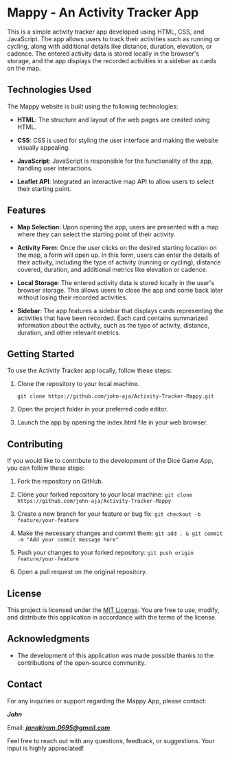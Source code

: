 # Mappy - An Activity Tracker App

This is a simple activity tracker app developed using HTML, CSS, and JavaScript. The app allows users to track their activities such as running or cycling, along with additional details like distance, duration, elevation, or cadence. The entered activity data is stored locally in the browser's storage, and the app displays the recorded activities in a sidebar as cards on the map.

## Technologies Used

The Mappy website is built using the following technologies:

- **HTML**: The structure and layout of the web pages are created using HTML.

- **CSS**: CSS is used for styling the user interface and making the website visually appealing.

- **JavaScript**: JavaScript is responsible for the functionality of the app, handling user interactions.

- **Leaflet API**: Integrated an interactive map API to allow users to select their starting point.

## Features

- **Map Selection**: Upon opening the app, users are presented with a map where they can select the starting point of their activity.

- **Activity Form**: Once the user clicks on the desired starting location on the map, a form will open up. In this form, users can enter the details of their activity, including the type of activity (running or cycling), distance covered, duration, and additional metrics like elevation or cadence.

- **Local Storage**: The entered activity data is stored locally in the user's browser storage. This allows users to close the app and come back later without losing their recorded activities.

- **Sidebar**: The app features a sidebar that displays cards representing the activities that have been recorded. Each card contains summarized information about the activity, such as the type of activity, distance, duration, and other relevant metrics.

## Getting Started

To use the Activity Tracker app locally, follow these steps:

1. Clone the repository to your local machine.

   ```shell
   git clone https://github.com/john-aja/Activity-Tracker-Mappy.git

   ```

2. Open the project folder in your preferred code editor.

3. Launch the app by opening the index.html file in your web browser.

## Contributing

If you would like to contribute to the development of the Dice Game App, you can follow these steps:

1. Fork the repository on GitHub.

2. Clone your forked repository to your local machine: `git clone https://github.com/john-aja/Activity-Tracker-Mappy`

3. Create a new branch for your feature or bug fix: `git checkout -b feature/your-feature`

4. Make the necessary changes and commit them: `git add . & git commit -m "Add your commit message here"`

5. Push your changes to your forked repository: `git push origin feature/your-feature`

6. Open a pull request on the original repository.

## License

This project is licensed under the [MIT License](LICENSE). You are free to use, modify, and distribute this application in accordance with the terms of the license.

## Acknowledgments

- The development of this application was made possible thanks to the contributions of the open-source community.

## Contact

For any inquiries or support regarding the Mappy App, please contact:

**_John_**

Email: ***janakiram.0695@gmail.com***

Feel free to reach out with any questions, feedback, or suggestions. Your input is highly appreciated!

